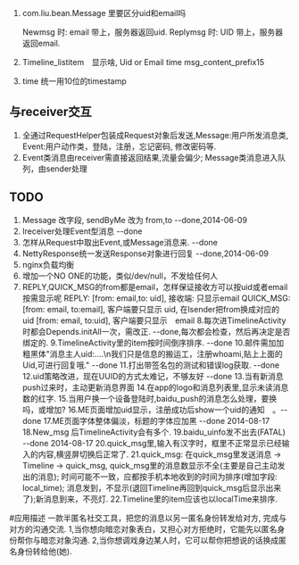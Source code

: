 1. com.liu.bean.Message 里要区分uid和email吗

    Newmsg 时: email 带上，服务器返回uid.
    Replymsg 时: UID 带上，服务器返回email.

2. Timeline_listitem　显示啥,
    Uid or Email           time 
    msg_content_prefix15

3. time 统一用10位的timestamp

## 与receiver交互 ## 
1. 全通过RequestHelper包装成Request对象后发送,Message:用户所发消息类, Event:用户动作类，登陆，注册，忘记密码, 修改密码等.
2. Event类消息由receiver需直接返回结果,流量会偏少; Message类消息进入队列，由sender处理


## TODO ##

1. Message 改字段, sendByMe 改为 from,to  --done,2014-06-09
2. lreceiver处理Event型消息  --done
3. 怎样从Request中取出Event,或Message消息来.   --done
4. NettyResponse统一发送Response对象进行回复  --done,2014-06-09
5. nginx负载均衡
6. 增加一个NO ONE的功能，类似/dev/null，不发给任何人
7. REPLY,QUICK_MSG的from都是email，怎样保证接收方可以按uid或者email按需显示呢
    REPLY: [from: email,to: uid], 接收端: 只显示email
    QUICK_MSG: [from: email, to:email], 客户端要只显示 uid, 在lsender把from换成对应的 uid
               [from: email, to:uid], 客户端要只显示　email
8.每次进TimelineActivity时都会Depends.initAll一次，需改正.          --done,每次都会检查，然后再决定是否绑定的.
9.TimelineActivity里的item按时间倒序排序.     --done
10.邮件需加加粗黑体"消息主人uid:....\n我们只是信息的搬运工，注册whoami,贴上上面的Uid,可进行回复哦."    --done
11.打出带签名包的测试和错误log获取.   --done
12.uid策略改进，现在UUID的方式太难记，不够友好   --done
13.当有新消息push过来时，主动更新消息界面
14.在app的logo和消息列表里,显示未读消息数的红字.
15.当用户换一个设备登陆时,baidu_push的消息怎么处理，要换吗，或增加?
16.ME页面增加uid显示，注册成功后show一个uid的通知　。--done
17.ME页面字体整体偏淡，标题的字体应加黑     --done 2014-08-17
18.New_msg 后TimelineActivity会有多个.
19.baidu_uinfo发不出去(FATAL)   --done 2014-08-17
20.quick_msg里,输入有汉字时，框里不正常显示已经输入的内容,横竖屏切换后正常了.
21.quick_msg: 在quick_msg里发送消息 -> Timeline -> quick_msg, quick_msg里的消息数显示不全(主要是自己主动发出的消息); 时间可能不一致，应都按手机本地收到的时间为排序(增加字段: local_time); 消息发到，不显示(退回Timeline再回到quick_msg后显示出来了);新消息到来，不亮灯.
22.Timeline里的item应该也以localTime来排序.




#应用描述
一款半匿名社交工具，把您的消息以另一匿名身份转发给对方, 完成与对方的沟通交流.
1,当你想向暗恋对象表白，又担心对方拒绝时，它能先以匿名身份帮你与暗恋对象沟通.
2,当你想调戏身边某人时，它可以帮你把想说的话换成匿名身份转给他(她).


